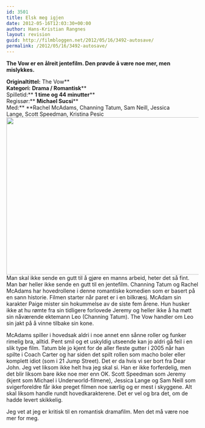 ```yaml
---
id: 3501
title: Elsk meg igjen
date: 2012-05-16T12:03:30+00:00
author: Hans-Kristian Rangnes
layout: revision
guid: http://filmbloggen.net/2012/05/16/3492-autosave/
permalink: /2012/05/16/3492-autosave/
---
```

**The Vow er en ålreit jentefilm. Den prøvde å være noe mer, men mislykkes.<!--more-->**

**Originaltittel:** The Vow**  
**Kategori:** **Drama / Romantisk****  
Spilletid:** **1 time og 44 minutter****  
Regissør:** **Michael Sucsi****  
Med:** **Rachel McAdams, Channing Tatum, Sam Neill, Jessica Lange, Scott Speedman, Kristina Pesic  
<a href="http://filmbloggen.net/2012/05/16/elsk-meg-igjen/a%c2%84lska-mig-igen/" rel="attachment wp-att-3502"><img class="alignnone size-large wp-image-3502" src="http://filmbloggen.net/wp-content/uploads//2012/05/the-vow-620x413.jpg" alt="" width="620" height="413" /></a>  
Man skal ikke sende en gutt til å gjøre en manns arbeid, heter det så fint. Man bør heller ikke sende en gutt til en jentefilm. Channing Tatum og Rachel McAdams har hovedrollene i denne romantiske komedien som er basert på en sann historie. Filmen starter når paret er i en bilkræsj. McAdam sin karakter Paige mister sin hokummelse av de siste fem årene. Hun husker ikke at hu rømte fra sin tidligere forlovede Jeremy og heller ikke å ha møtt sin nåværende ektemann Leo (Channing Tatum). The Vow handler om Leo sin jakt på å vinne tilbake sin kone.

McAdams spiller i hovedsak aldri i noe annet enn sånne roller og funker rimelig bra, alltid. Pent smil og et uskyldig utseende kan jo aldri gå feil i en slik type film. Tatum ble jo kjent for de aller fleste gutter i 2005 når han spilte i Coach Carter og har siden det spilt rollen som macho boler eller komplett idiot (som i 21 Jump Street). Det er da hvis vi ser bort fra Dear John. Jeg vet liksom ikke helt hva jeg skal si. Han er ikke forferdelig, men det blir liksom bare ikke noe mer enn OK. Scott Speedman som Jeremy (kjent som Michael i Underworld-filmene), Jessica Lange og Sam Neill som svigerforeldre får ikke preget filmen noe særlig og er mest i skyggene. Alt skal liksom handle rundt hovedkarakterene. Det er vel og bra det, om de hadde levert skikkelig.

Jeg vet at jeg er kritisk til en romantisk dramafilm. Men det må være noe mer for meg.